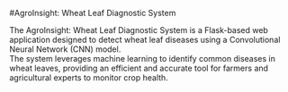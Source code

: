 #AgroInsight: Wheat Leaf Diagnostic System

The AgroInsight: Wheat Leaf Diagnostic System is a Flask-based web application designed to detect wheat leaf diseases using a Convolutional Neural Network (CNN) model.<br/> The system leverages machine learning to identify common diseases in wheat leaves, providing an efficient and accurate tool for farmers and agricultural experts to monitor crop health.<br/>
